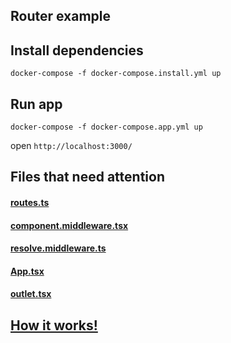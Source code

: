 ## Router example
## Install dependencies
`docker-compose -f docker-compose.install.yml up` 
## Run app
`docker-compose -f docker-compose.app.yml up`

open `http://localhost:3000/`
## Files that need attention
#### [routes.ts](https://github.com/bugaro/Router-example/blob/master/src/router/routes.ts)
#### [component.middleware.tsx](https://github.com/bugaro/Router-example/blob/master/src/router/middleware/component.middleware.tsx)
#### [resolve.middleware.ts](https://github.com/bugaro/Router-example/blob/master/src/router/middleware/resolve.middleware.ts)
#### [App.tsx](https://github.com/bugaro/Router-example/blob/master/src/App.tsx)
#### [outlet.tsx](https://github.com/bugaro/Router-example/blob/master/src/router/outlet.tsx)

 
## [How it works!](https://github.com/bugaro/Router-example/blob/master/router.drawio.pdf)